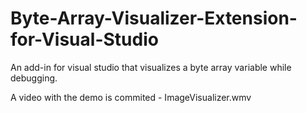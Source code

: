 # Byte-Array-Visualizer-Extension-for-Visual-Studio
An add-in for visual studio that visualizes a byte array variable while debugging.

A video with the demo is commited - ImageVisualizer.wmv
